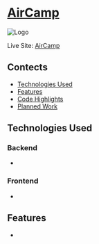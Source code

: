 # [AirCamp](https://air-camp.herokuapp.com)
![Logo](https://s3-us-west-1.amazonaws.com/aircamp-pro/aircamplogo.png)

Live Site: [AirCamp](https://air-camp.herokuapp.com)


## Contects
* [Technologies Used](#thechnologies-used)
* [Features](#features)
* [Code Highlights](#code-highlights)
* [Planned Work](#planned-work)

## Technologies Used
### Backend
* 

### Frontend
* 


## Features
* 


